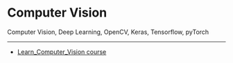 # Computer Vision

Computer Vision, Deep Learning, OpenCV, Keras, Tensorflow, pyTorch

---

- [Learn_Computer_Vision course]()
